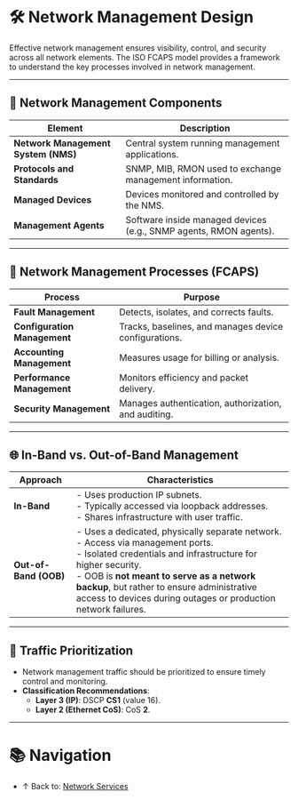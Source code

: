 # 🛠️ Network Management Design

Effective network management ensures visibility, control, and security across all network elements. The ISO FCAPS model provides a framework to understand the key processes involved in network management.

---

## 🧩 Network Management Components

| Element                             | Description                                                       |
| ----------------------------------- | ----------------------------------------------------------------- |
| **Network Management System (NMS)** | Central system running management applications.                   |
| **Protocols and Standards**         | SNMP, MIB, RMON used to exchange management information.          |
| **Managed Devices**                 | Devices monitored and controlled by the NMS.                      |
| **Management Agents**               | Software inside managed devices (e.g., SNMP agents, RMON agents). |

---

## 🔎 Network Management Processes (FCAPS)

| Process                      | Purpose                                               |
| ---------------------------- | ----------------------------------------------------- |
| **Fault Management**         | Detects, isolates, and corrects faults.               |
| **Configuration Management** | Tracks, baselines, and manages device configurations. |
| **Accounting Management**    | Measures usage for billing or analysis.               |
| **Performance Management**   | Monitors efficiency and packet delivery.              |
| **Security Management**      | Manages authentication, authorization, and auditing.  |

---

## 🌐 In-Band vs. Out-of-Band Management

| Approach              | Characteristics                                                                                                                                      |
| --------------------- | ---------------------------------------------------------------------------------------------------------------------------------------------------- |
| **In-Band**           | - Uses production IP subnets.<br>- Typically accessed via loopback addresses.<br>- Shares infrastructure with user traffic.                          |
| **Out-of-Band (OOB)** | - Uses a dedicated, physically separate network.<br>- Access via management ports.<br>- Isolated credentials and infrastructure for higher security.<br>- OOB is **not meant to serve as a network backup**, but rather to ensure administrative access to devices during outages or production network failures. |


---

## 🚦 Traffic Prioritization

- Network management traffic should be prioritized to ensure timely control and monitoring.
- **Classification Recommendations**:
  - **Layer 3 (IP)**: DSCP **CS1** (value 16).
  - **Layer 2 (Ethernet CoS)**: CoS **2**.

---

# 📚 Navigation
- ↑ Back to: [Network Services](../readme.md)
